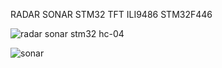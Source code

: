 RADAR SONAR STM32 TFT ILI9486 STM32F446

![radar sonar stm32 hc-04](https://github.com/offpic/RADAR-SONAR-STM32-TFT-ILI9486-STM32F446/assets/31142397/7264610a-2b4f-4574-9416-dabc2081caf1)

![sonar](https://github.com/offpic/RADAR-SONAR-STM32-TFT-ILI9486-STM32F446/assets/31142397/f1d0fd6f-b431-4e28-a398-406238446d8b)
